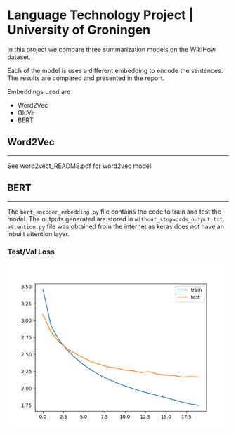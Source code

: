 # Language Technology Project | University of Groningen

In this project we compare three summarization models on the WikiHow dataset.

Each of the model is uses a different embedding to encode the sentences. The results are compared and presented in the report.

Embeddings used are

- Word2Vec
- GloVe
- BERT

## Word2Vec

---

See word2vect_README.pdf for word2vec model

## BERT

---

The `bert_encoder_embedding.py` file contains the code to train and test the model. The outputs generated are stored in `without_stopwords_output.txt`. `attention.py` file was obtained from the internet as keras does not have an inbuilt attention layer.

### Test/Val Loss

![](Bert-model/without_stopwords.png)
